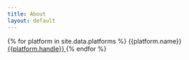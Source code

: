 ```yaml
---
title: About
layout: default
---
```


<link rel="stylesheet" type="text/css" href="assets/css/about.css">


{% for platform in site.data.platforms %}
<span class="platform">{{platform.name}}</span>
<a class="handle"
   target="_blank"
   rel="noopener noreferrer"
   href="{{platform.href_fmt | replace: '<handle>', platform.handle}}">
  {{platform.handle}}
</a>
{% endfor %}
